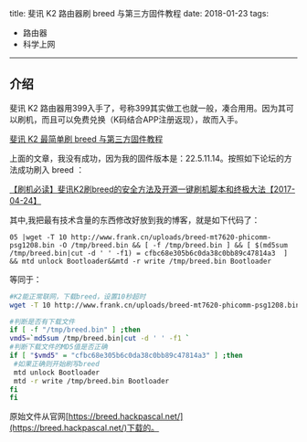 title: 斐讯 K2 路由器刷 breed 与第三方固件教程
date: 2018-01-23
tags:
- 路由器
- 科学上网
-----

## 介绍

斐讯 K2 路由器用399入手了，号称399其实做工也就一般，凑合用用。因为其可以刷机，而且可以免费兑换（K码结合APP注册返现），故而入手。

[斐讯 K2 最简单刷 breed 与第三方固件教程](https://www.jianshu.com/p/de34081c1de0)

上面的文章，我没有成功，因为我的固件版本是：22.5.11.14。按照如下论坛的方法成功刷入 breed ：

[【刷机必读】斐讯K2刷breed的安全方法及开源一键刷机脚本和终极大法【2017-04-24】](http://www.right.com.cn/forum/forum.php?mod=viewthread&tid=208820&highlight=%D6%D5%BC%AB%B4%F3%B7%A8)

其中,我把最有技术含量的东西修改好放到我的博客，就是如下代码了：

```
05 |wget -T 10 http://www.frank.cn/uploads/breed-mt7620-phicomm-psg1208.bin -O /tmp/breed.bin && [ -f /tmp/breed.bin ] && [ $(md5sum /tmp/breed.bin|cut -d ' ' -f1) = cfbc68e305b6c0da38c0bb89c47814a3  ] && mtd unlock Bootloader&&mtd -r write /tmp/breed.bin Bootloader
```
 等同于：

 ```bash
#K2能正常联网，下载breed，设置10秒超时
wget -T 10 http://www.frank.cn/uploads/breed-mt7620-phicomm-psg1208.bin -O /tmp/breed.bin

#判断是否有下载文件
if [ -f "/tmp/breed.bin" ] ;then
vmd5=`md5sum /tmp/breed.bin|cut -d ' ' -f1 `
#判断下载文件的MD5值是否正确
if [ "$vmd5" = "cfbc68e305b6c0da38c0bb89c47814a3" ] ;then
  #如果正确则开始刷写breed
  mtd unlock Bootloader
  mtd -r write /tmp/breed.bin Bootloader
fi
fi

 ```

原始文件从官网[https://breed.hackpascal.net/](https://breed.hackpascal.net/)下载的。
